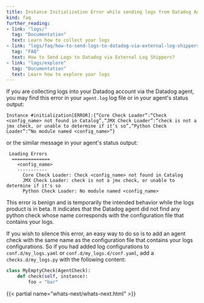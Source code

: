 ```yaml
---
title: Instance Initialization Error while sending logs from Datadog Agent
kind: faq
further_reading:
- link: "logs/"
  tag: "Documentation"
  text: Learn how to collect your logs
- link: "logs/faq/how-to-send-logs-to-datadog-via-external-log-shippers"
  tag: "FAQ"
  text: How to Send Logs to Datadog via External Log Shippers?
- link: "logs/explore"
  tag: "Documentation"
  text: Learn how to explore your logs
---
```


If you are collecting logs into your Datadog account via the Datadog agent, you may find this error in your `agent.log` log file or in your agent's status output:

```
Instance #initialization[ERROR]:{“Core Check Loader”:“Check <config_name> not found in Catalog”,“JMX Check Loader”:“check is not a jmx check, or unable to determine if it’s so”,“Python Check Loader”:“No module named <config_name>”}
```

or the similar message in your agent's status output:

```
 Loading Errors
  ==============
    <config_name>
    -----------
      Core Check Loader: Check <config_name> not found in Catalog
      JMX Check Loader: check is not a jmx check, or unable to determine if it's so
      Python Check Loader: No module named <config_name>
```

This error is benign and is temporarily the intended behavior while the logs product is in beta. It indicates that the Datadog agent did not find any python check whose name corresponds with the configuration file that contains your logs.

If you wish to silence this error, an easy way to do so is to add an agent check with the same name as the configuration file that contains your logs configurations. So if you had added log configurations to `conf.d/my_logs.yaml` or `conf.d/my_logs.d/conf.yaml`, add a `checks.d/my_logs.py` with the following content:

```python
class MyEmptyCheck(AgentCheck):
    def check(self, instance):
        foo = "bar"
```

{{< partial name="whats-next/whats-next.html" >}}